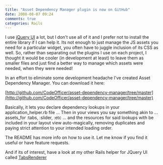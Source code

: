 ```yaml
---
title: "Asset Dependency Manager plugin is now on GitHub"
date: 2008-08-07 09:24
comments: true
categories: Rails
---
```


I use [jQuery UI](http://ui.jquery.com/) a lot, but I don't use all of it and I prefer not to install the entire library if I can help it. Its not enough to just manage the JS assets you need for a particular widget, you often have to juggle inclusion of its CSS as well. So, rather than separating out the plugins I use on each project, I thought it would be cooler (in development at least) to leave them as smaller files and just find a better way to manage which assets were needed, when they were needed!

In an effort to eliminate some development headache I've created Asset Dependency Manager. You can download it here:

[http://github.com/CodeOfficer/asset-dependency-manager/tree/master](http://github.com/CodeOfficer/asset-dependency-manager/tree/master)

Basically, it lets you declare dependency lookups in your application_helper.rb file ... Then in your views you say something akin to ... assets_for :tabs, :slider, :etc ... and the resources for said lookups with be included in your layout view auto-magically, removing duplicates and paying strict attention to your intended loading order.

The README has more info on how to use it. Let me know if you find it useful or have feature requests.

And if its of interest, have a look at my other Rails helper for JQuery UI called [TabsRenderer](http://github.com/CodeOfficer/jquery-ui-rails-helpers/tree/master)
